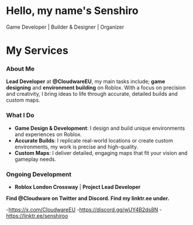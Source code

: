 # **Hello, my name's Senshiro**

Game Developer | Builder & Designer | Organizer

# My Services

### About Me
**Lead Developer** at **@CloudwareEU**, my main tasks include; **game designing** and **environment building** on Roblox. With a focus on precision and creativity, I bring ideas to life through accurate, detailed builds and custom maps.

### What I Do
- **Game Design & Development**: I design and build unique environments and experiences on Roblox.
- **Accurate Builds**: I replicate real-world locations or create custom environments, my work is precise and high-quality.
- **Custom Maps**: I deliver detailed, engaging maps that fit your vision and gameplay needs.

### Ongoing Development

- **Roblox London Crossway** | **Project Lead Developer**

**Find @Cloudware on Twitter and Discord.
Find my linktr.ee under.**

-https://x.com/CloudwareEU
-https://discord.gg/wUY4B2ds8N
-https://linktr.ee/senshiroo

